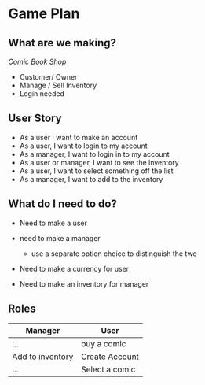 # Game Plan

## What are we making?

*Comic Book Shop*

- Customer/ Owner
- Manage / Sell Inventory
- Login needed


## User Story

 * As a user I want to make an account
 * As a user, I want to login to my account
 * As a manager, I want to login in to my account
 * As a user or manager, I want to see the inventory
 * As a user, I want to select something off the list
 * As a manager, I want to add to the inventory
 
## What do I need to do?

* Need to make a user
* need to make a manager
	- use a separate option choice to distinguish the two
	
* Need to make a currency for user
* Need to make an inventory for manager

## Roles
 Manager | User
 --------|------
 ...	| buy a comic
 Add to inventory | Create Account
 ... | Select a comic 
